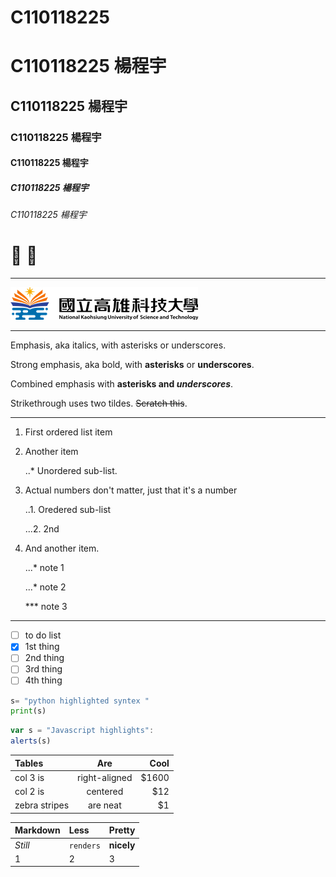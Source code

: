 # C110118225
# C110118225 楊程宇
## C110118225 楊程宇
### C110118225 楊程宇
#### C110118225 楊程宇
##### C110118225 楊程宇
###### C110118225 楊程宇

# 🐺 💩

----

![NKUST](nkust.png "高科大")


----
Emphasis, aka italics, with asterisks or underscores.

Strong emphasis, aka bold, with **asterisks** or **underscores**.

Combined emphasis with **asterisks and *underscores***.

Strikethrough uses two tildes. ~~Scratch this~~.

----
1. First ordered list item

2. Another item
   
   ..* Unordered sub-list.

4. Actual numbers don't matter, just that it's a number
   
   ..1. Oredered sub-list
   
   ...2. 2nd

6. And another item.
   
   ...* note 1
   
   ...* note 2
   
   *** note 3
   
----

- [ ] to do list
- [x] 1st thing
- [ ] 2nd thing
- [ ] 3rd thing
- [ ] 4th thing

 ```python
s= "python highlighted syntex "
print(s)
```

```js
var s = "Javascript highlights":
alerts(s)
```

| Tables | Are | Cool |
| :--------- |:-------------:| ---------:|
| col 3 is   | right-aligned | $1600     |
| col 2 is   | centered      | $12     |
| zebra stripes   | are neat | $1     |


| Markdown | Less | Pretty |
| :--------- |:---------| :-------|
| *Still*   | `renders` | **nicely**    |
|1   | 2      | 3     |

